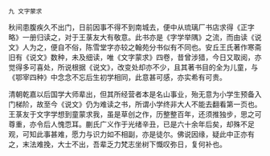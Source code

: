     九 文字蒙求 

   秋间患腹疾久不出门，日前因事不得不到南城去，便中从琉璃厂书店求得《正字略》一册归读之，对于王菉友大有敬意。此书亦是《字学举隅》之流，而由读《说文》人为之，便自不俗，陈雪堂字亦较之翰苑分书似有不同也。安丘王氏著作寒斋旧有《说文》数种，未及细读，唯《文字蒙求》四卷，昔曾涉猎，今日又取阅，亦觉得多可喜处，所说根据《说文》，改变处却亦不少，且其著书目的全为儿童，与《鄂宰四种》中念念不忘后生初学相同，此意甚可感，亦实希有可贵。

   清朝乾嘉以后国学大师辈出，但其所经营者本是名山事业，殆无意为小学生预备入门梯阶，故至今《说文》仍为难读之书，所谓小学终非大人不能去翻看第一页也。王菉友于文字学想到童蒙求我，虽是草创之作，历整整百年，还须推独步，思之可尊重，亦令后人愧恧耳。蒯氏广义作于光绪辛丑，已是六十余年后矣，却殊不足观，可知此事甚难，愿力与识力如不相副，亦是徒尔。佛说因缘，疑此中正亦有之，末法难挽，大士不出，吾辈乏力梵志坐树下慨叹弥日，复何补也。


